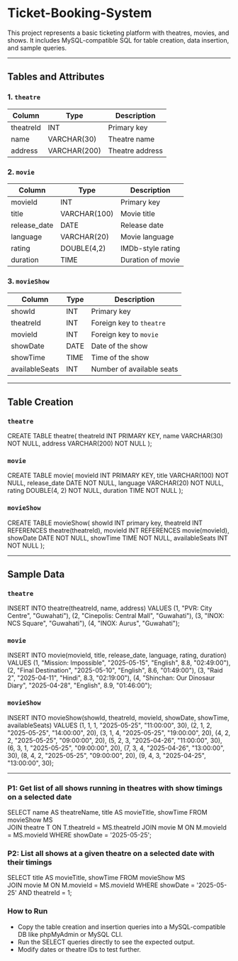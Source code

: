 # Ticket-Booking-System

This project represents a basic ticketing platform with theatres, movies, and shows. It includes MySQL-compatible SQL for table creation, data insertion, and sample queries.

---

## Tables and Attributes

### 1. `theatre`
| Column       | Type         | Description         |
|--------------|--------------|---------------------|
| theatreId    | INT          | Primary key         |
| name         | VARCHAR(30)  | Theatre name        |
| address      | VARCHAR(200) | Theatre address     |

### 2. `movie`
| Column       | Type         | Description         |
|--------------|--------------|---------------------|
| movieId      | INT          | Primary key         |
| title        | VARCHAR(100) | Movie title         |
| release_date | DATE         | Release date        |
| language     | VARCHAR(20)  | Movie language      |
| rating       | DOUBLE(4,2)  | IMDb-style rating   |
| duration     | TIME         | Duration of movie   |

### 3. `movieShow`
| Column        | Type | Description                            |
|---------------|------|----------------------------------------|
| showId        | INT  | Primary key                            |
| theatreId     | INT  | Foreign key to `theatre`               |
| movieId       | INT  | Foreign key to `movie`                 |
| showDate      | DATE | Date of the show                       |
| showTime      | TIME | Time of the show                       |
| availableSeats| INT  | Number of available seats              |

---
## Table Creation

### `theatre`
CREATE TABLE theatre(
theatreId INT PRIMARY KEY,
name VARCHAR(30) NOT NULL,
address VARCHAR(200) NOT NULL
);

### `movie`
CREATE TABLE movie(
movieId INT PRIMARY KEY,
title VARCHAR(100) NOT NULL,
release_date DATE NOT NULL,
language VARCHAR(20) NOT NULL,
rating DOUBLE(4, 2) NOT NULL,
duration TIME NOT NULL
);

### `movieShow`
CREATE TABLE movieShow(
showId INT primary key,
theatreId INT REFERENCES theatre(theatreId),
movieId INT REFERENCES movie(movieId),
showDate DATE NOT NULL,
showTime TIME NOT NULL,
availableSeats INT NOT NULL
);

---

## Sample Data

### `theatre`
INSERT INTO theatre(theatreId, name, address) VALUES 
(1, "PVR: City Centre", "Guwahati"),
(2, "Cinepolis: Central Mall", "Guwahati"),
(3, "INOX: NCS Square", "Guwahati"),
(4, "INOX: Aurus", "Guwahati");

### `movie`
INSERT INTO movie(movieId, title, release_date, language, rating, duration) VALUES 
(1, "Mission: Impossible", "2025-05-15", "English", 8.8, "02:49:00"),
(2, "Final Destination", "2025-05-10", "English", 8.6, "01:49:00"),
(3, "Raid 2", "2025-04-11", "Hindi", 8.3, "02:19:00"),
(4, "Shinchan: Our Dinosaur Diary", "2025-04-28", "English", 8.9, "01:46:00");

### `movieShow`
INSERT INTO movieShow(showId, theatreId, movieId, showDate, showTime, availableSeats) VALUES 
(1, 1, 1, "2025-05-25", "11:00:00", 30),
(2, 1, 2, "2025-05-25", "14:00:00", 20),
(3, 1, 4, "2025-05-25", "19:00:00", 20),
(4, 2, 2, "2025-05-25", "09:00:00", 20),
(5, 2, 3, "2025-04-26", "11:00:00", 30),
(6, 3, 1, "2025-05-25", "09:00:00", 20),
(7, 3, 4, "2025-04-26", "13:00:00", 30),
(8, 4, 2, "2025-05-25", "09:00:00", 20),
(9, 4, 3, "2025-04-25", "13:00:00", 30);

---

### P1: Get list of all shows running in theatres with show timings on a selected date
SELECT name AS theatreName, title AS movieTitle, showTime 
FROM movieShow MS  
JOIN theatre T ON T.theatreId = MS.theatreId 
JOIN movie M ON M.movieId = MS.movieId 
WHERE showDate = '2025-05-25';

### P2: List all shows at a given theatre on a selected date with their timings
SELECT title AS movieTitle, showTime 
FROM movieShow MS  
JOIN movie M ON M.movieId = MS.movieId 
WHERE showDate = '2025-05-25' AND theatreId = 1;

### How to Run

- Copy the table creation and insertion queries into a MySQL-compatible DB like phpMyAdmin or MySQL CLI.
- Run the SELECT queries directly to see the expected output.
- Modify dates or theatre IDs to test further.